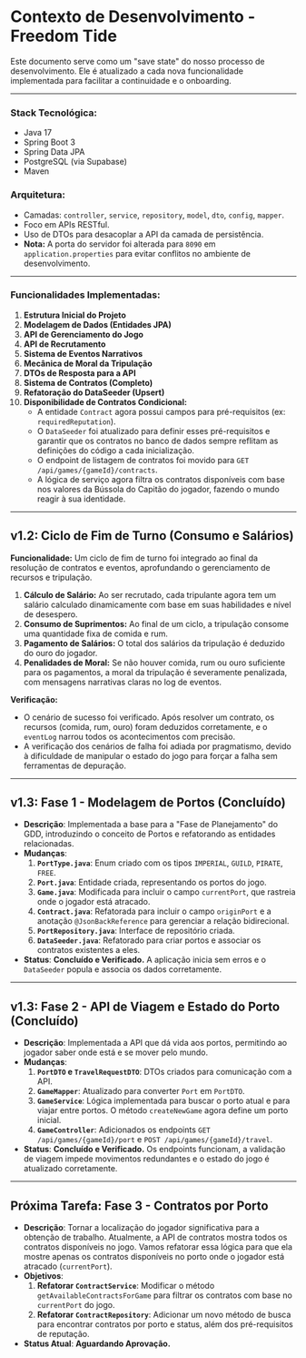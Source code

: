 # Contexto de Desenvolvimento - Freedom Tide

Este documento serve como um "save state" do nosso processo de desenvolvimento. Ele é atualizado a cada nova funcionalidade implementada para facilitar a continuidade e o onboarding.

---

### **Stack Tecnológica:**
- Java 17
- Spring Boot 3
- Spring Data JPA
- PostgreSQL (via Supabase)
- Maven

### **Arquitetura:**
- Camadas: `controller`, `service`, `repository`, `model`, `dto`, `config`, `mapper`.
- Foco em APIs RESTful.
- Uso de DTOs para desacoplar a API da camada de persistência.
- **Nota:** A porta do servidor foi alterada para `8090` em `application.properties` para evitar conflitos no ambiente de desenvolvimento.

---

### **Funcionalidades Implementadas:**

1.  **Estrutura Inicial do Projeto**
2.  **Modelagem de Dados (Entidades JPA)**
3.  **API de Gerenciamento do Jogo**
4.  **API de Recrutamento**
5.  **Sistema de Eventos Narrativos**
6.  **Mecânica de Moral da Tripulação**
7.  **DTOs de Resposta para a API**
8.  **Sistema de Contratos (Completo)**
9.  **Refatoração do DataSeeder (Upsert)**
10. **Disponibilidade de Contratos Condicional:**
    - A entidade `Contract` agora possui campos para pré-requisitos (ex: `requiredReputation`).
    - O `DataSeeder` foi atualizado para definir esses pré-requisitos e garantir que os contratos no banco de dados sempre reflitam as definições do código a cada inicialização.
    - O endpoint de listagem de contratos foi movido para `GET /api/games/{gameId}/contracts`.
    - A lógica de serviço agora filtra os contratos disponíveis com base nos valores da Bússola do Capitão do jogador, fazendo o mundo reagir à sua identidade.

---

## v1.2: Ciclo de Fim de Turno (Consumo e Salários)

**Funcionalidade:** Um ciclo de fim de turno foi integrado ao final da resolução de contratos e eventos, aprofundando o gerenciamento de recursos e tripulação.

1.  **Cálculo de Salário:** Ao ser recrutado, cada tripulante agora tem um salário calculado dinamicamente com base em suas habilidades e nível de desespero.
2.  **Consumo de Suprimentos:** Ao final de um ciclo, a tripulação consome uma quantidade fixa de comida e rum.
3.  **Pagamento de Salários:** O total dos salários da tripulação é deduzido do ouro do jogador.
4.  **Penalidades de Moral:** Se não houver comida, rum ou ouro suficiente para os pagamentos, a moral da tripulação é severamente penalizada, com mensagens narrativas claras no log de eventos.

**Verificação:**
- O cenário de sucesso foi verificado. Após resolver um contrato, os recursos (comida, rum, ouro) foram deduzidos corretamente, e o `eventLog` narrou todos os acontecimentos com precisão.
- A verificação dos cenários de falha foi adiada por pragmatismo, devido à dificuldade de manipular o estado do jogo para forçar a falha sem ferramentas de depuração.

---

## v1.3: Fase 1 - Modelagem de Portos (Concluído)

- **Descrição**: Implementada a base para a "Fase de Planejamento" do GDD, introduzindo o conceito de Portos e refatorando as entidades relacionadas.
- **Mudanças**:
    1.  **`PortType.java`**: Enum criado com os tipos `IMPERIAL`, `GUILD`, `PIRATE`, `FREE`.
    2.  **`Port.java`**: Entidade criada, representando os portos do jogo.
    3.  **`Game.java`**: Modificada para incluir o campo `currentPort`, que rastreia onde o jogador está atracado.
    4.  **`Contract.java`**: Refatorada para incluir o campo `originPort` e a anotação `@JsonBackReference` para gerenciar a relação bidirecional.
    5.  **`PortRepository.java`**: Interface de repositório criada.
    6.  **`DataSeeder.java`**: Refatorado para criar portos e associar os contratos existentes a eles.
- **Status**: **Concluído e Verificado.** A aplicação inicia sem erros e o `DataSeeder` popula e associa os dados corretamente.

---

## v1.3: Fase 2 - API de Viagem e Estado do Porto (Concluído)

- **Descrição**: Implementada a API que dá vida aos portos, permitindo ao jogador saber onde está e se mover pelo mundo.
- **Mudanças**:
    1.  **`PortDTO` e `TravelRequestDTO`**: DTOs criados para comunicação com a API.
    2.  **`GameMapper`**: Atualizado para converter `Port` em `PortDTO`.
    3.  **`GameService`**: Lógica implementada para buscar o porto atual e para viajar entre portos. O método `createNewGame` agora define um porto inicial.
    4.  **`GameController`**: Adicionados os endpoints `GET /api/games/{gameId}/port` e `POST /api/games/{gameId}/travel`.
- **Status**: **Concluído e Verificado.** Os endpoints funcionam, a validação de viagem impede movimentos redundantes e o estado do jogo é atualizado corretamente.

---

## Próxima Tarefa: Fase 3 - Contratos por Porto

- **Descrição**: Tornar a localização do jogador significativa para a obtenção de trabalho. Atualmente, a API de contratos mostra todos os contratos disponíveis no jogo. Vamos refatorar essa lógica para que ela mostre apenas os contratos disponíveis no porto onde o jogador está atracado (`currentPort`).
- **Objetivos**:
    1.  **Refatorar `ContractService`**: Modificar o método `getAvailableContractsForGame` para filtrar os contratos com base no `currentPort` do jogo.
    2.  **Refatorar `ContractRepository`**: Adicionar um novo método de busca para encontrar contratos por porto e status, além dos pré-requisitos de reputação.
- **Status Atual**: **Aguardando Aprovação.**
